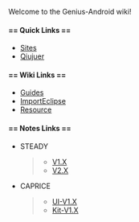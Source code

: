 Welcome to the Genius-Android wiki!

#### == Quick Links ==

* [Sites](http://genius.qiujuer.net/)
* [Qiujuer](http://www.qiujuer.net/)


#### == Wiki Links ==

* [Guides](GuideCatalog)
* [ImportEclipse](EclipseImport)
* [Resource](Resource)


#### == Notes Links ==

* STEADY
  >* [V1.X](SteadyNotes_1.X)
  >* [V2.X](SteadyNotes_2.X)

* CAPRICE
  >* [UI-V1.X](CapriceNotes_UI_1.X)
  >* [Kit-V1.X](CapriceNotes_Kit_1.X)
